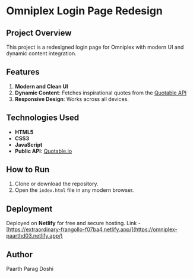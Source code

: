 # Omniplex Login Page Redesign

## Project Overview
This project is a redesigned login page for Omniplex with modern UI and dynamic content integration.

## Features
1. **Modern and Clean UI**  
2. **Dynamic Content**: Fetches inspirational quotes from the [Quotable API](https://quotable.io)  
3. **Responsive Design**: Works across all devices.

## Technologies Used
- **HTML5**
- **CSS3**
- **JavaScript**
- **Public API**: [Quotable.io](https://quotable.io)

## How to Run
1. Clone or download the repository.
2. Open the `index.html` file in any modern browser.

## Deployment
Deployed on **Netlify** for free and secure hosting.
Link - [https://extraordinary-frangollo-f07ba4.netlify.app/](https://omniplex-paarthd03.netlify.app/)

## Author
Paarth Parag Doshi  
